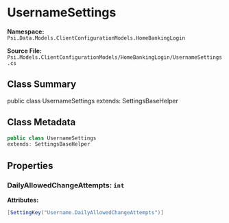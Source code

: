 # UsernameSettings

**Namespace:** `Psi.Data.Models.ClientConfigurationModels.HomeBankingLogin`

**Source File:** `Psi.Models.ClientConfigurationModels/HomeBankingLogin/UsernameSettings.cs`

## Class Summary

public class UsernameSettings
extends: SettingsBaseHelper

## Class Metadata

```typescript
public class UsernameSettings
extends: SettingsBaseHelper
```

## Properties

### DailyAllowedChangeAttempts: `int`

**Attributes:**
```csharp
[SettingKey("Username.DailyAllowedChangeAttempts")]
```

